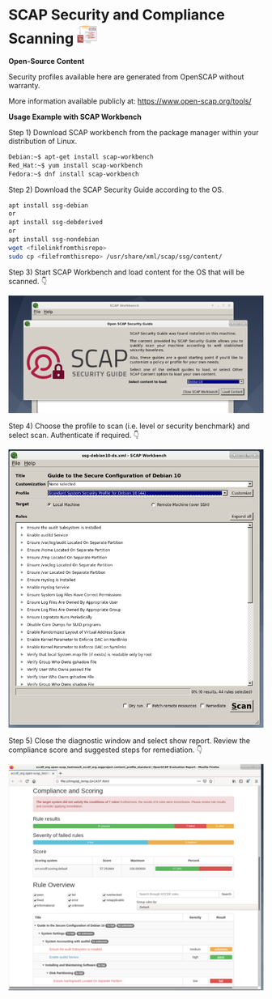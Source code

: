 # SCAP Security and Compliance Scanning <img title="Open-Source" alt="Open-Source" width="40px" src="https://raw.githubusercontent.com/github/explore/master/collections/tools-for-open-source/tools-for-open-source.png"/>

**Open-Source Content**

Security profiles available here are generated from OpenSCAP without warranty.

More information available publicly at: https://www.open-scap.org/tools/

**Usage Example with SCAP Workbench**

Step 1) Download SCAP workbench from the package manager within your distribution of Linux.

```bash
Debian:~$ apt-get install scap-workbench
Red_Hat:~$ yum install scap-workbench
Fedora:~$ dnf install scap-workbench
```
Step 2) Download the SCAP Security Guide according to the OS.

```bash
apt install ssg-debian
or
apt install ssg-debderived
or
apt install ssg-nondebian
wget <filelinkfromthisrepo>
sudo cp <filefromthisrepo> /usr/share/xml/scap/ssg/content/
```
Step 3) Start SCAP Workbench and load content for the OS that will be scanned. :point_down:

<img src="scap1.PNG" alt="load" class="inline"/>

Step 4) Choose the profile to scan (i.e. level or security benchmark) and select scan. Authenticate if required. :point_down:

<img src="scap2.PNG" alt="scan" class="inline"/>

Step 5) Close the diagnostic window and select show report. Review the compliance score and suggested steps for remediation. :point_down:

<img src="scap3.PNG" alt="review" class="inline"/>
